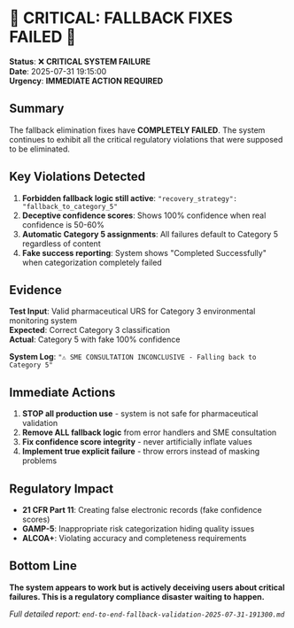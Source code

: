 # 🚨 CRITICAL: FALLBACK FIXES FAILED 🚨

**Status**: ❌ **CRITICAL SYSTEM FAILURE**  
**Date**: 2025-07-31 19:15:00  
**Urgency**: **IMMEDIATE ACTION REQUIRED**  

## Summary

The fallback elimination fixes have **COMPLETELY FAILED**. The system continues to exhibit all the critical regulatory violations that were supposed to be eliminated.

## Key Violations Detected

1. **Forbidden fallback logic still active**: `"recovery_strategy": "fallback_to_category_5"`
2. **Deceptive confidence scores**: Shows 100% confidence when real confidence is 50-60%  
3. **Automatic Category 5 assignments**: All failures default to Category 5 regardless of content
4. **Fake success reporting**: System shows "Completed Successfully" when categorization completely failed

## Evidence

**Test Input**: Valid pharmaceutical URS for Category 3 environmental monitoring system  
**Expected**: Correct Category 3 classification  
**Actual**: Category 5 with fake 100% confidence  

**System Log**: `"⚠️ SME CONSULTATION INCONCLUSIVE - Falling back to Category 5"`

## Immediate Actions

1. **STOP all production use** - system is not safe for pharmaceutical validation
2. **Remove ALL fallback logic** from error handlers and SME consultation
3. **Fix confidence score integrity** - never artificially inflate values
4. **Implement true explicit failure** - throw errors instead of masking problems

## Regulatory Impact

- **21 CFR Part 11**: Creating false electronic records (fake confidence scores)
- **GAMP-5**: Inappropriate risk categorization hiding quality issues  
- **ALCOA+**: Violating accuracy and completeness requirements

## Bottom Line

**The system appears to work but is actively deceiving users about critical failures. This is a regulatory compliance disaster waiting to happen.**

*Full detailed report: `end-to-end-fallback-validation-2025-07-31-191300.md`*